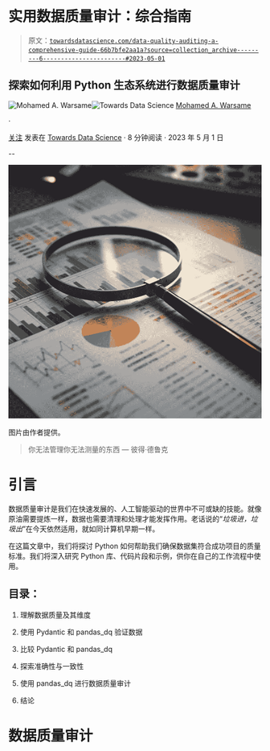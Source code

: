 # 实用数据质量审计：综合指南

> 原文：[`towardsdatascience.com/data-quality-auditing-a-comprehensive-guide-66b7bfe2aa1a?source=collection_archive---------6-----------------------#2023-05-01`](https://towardsdatascience.com/data-quality-auditing-a-comprehensive-guide-66b7bfe2aa1a?source=collection_archive---------6-----------------------#2023-05-01)

## 探索如何利用 Python 生态系统进行数据质量审计

[](https://warsamewords.medium.com/?source=post_page-----66b7bfe2aa1a--------------------------------)![Mohamed A. Warsame](https://warsamewords.medium.com/?source=post_page-----66b7bfe2aa1a--------------------------------)[](https://towardsdatascience.com/?source=post_page-----66b7bfe2aa1a--------------------------------)![Towards Data Science](https://towardsdatascience.com/?source=post_page-----66b7bfe2aa1a--------------------------------) [Mohamed A. Warsame](https://warsamewords.medium.com/?source=post_page-----66b7bfe2aa1a--------------------------------)

·

[关注](https://medium.com/m/signin?actionUrl=https%3A%2F%2Fmedium.com%2F_%2Fsubscribe%2Fuser%2Ff6e939f8161&operation=register&redirect=https%3A%2F%2Ftowardsdatascience.com%2Fdata-quality-auditing-a-comprehensive-guide-66b7bfe2aa1a&user=Mohamed+A.+Warsame&userId=f6e939f8161&source=post_page-f6e939f8161----66b7bfe2aa1a---------------------post_header-----------) 发表在 [Towards Data Science](https://towardsdatascience.com/?source=post_page-----66b7bfe2aa1a--------------------------------) · 8 分钟阅读 · 2023 年 5 月 1 日 [](https://medium.com/m/signin?actionUrl=https%3A%2F%2Fmedium.com%2F_%2Fvote%2Ftowards-data-science%2F66b7bfe2aa1a&operation=register&redirect=https%3A%2F%2Ftowardsdatascience.com%2Fdata-quality-auditing-a-comprehensive-guide-66b7bfe2aa1a&user=Mohamed+A.+Warsame&userId=f6e939f8161&source=-----66b7bfe2aa1a---------------------clap_footer-----------)

--

[](https://medium.com/m/signin?actionUrl=https%3A%2F%2Fmedium.com%2F_%2Fbookmark%2Fp%2F66b7bfe2aa1a&operation=register&redirect=https%3A%2F%2Ftowardsdatascience.com%2Fdata-quality-auditing-a-comprehensive-guide-66b7bfe2aa1a&source=-----66b7bfe2aa1a---------------------bookmark_footer-----------)![](img/8d39ed09c1f0e1e25761929e54bf0277.png)

图片由作者提供。

> 你无法管理你无法测量的东西 — 彼得·德鲁克

# 引言

数据质量审计是我们在快速发展的、人工智能驱动的世界中不可或缺的技能。就像原油需要提炼一样，数据也需要清理和处理才能发挥作用。老话说的“*垃圾进，垃圾出*”在今天依然适用，就如同计算机早期一样。

在这篇文章中，我们将探讨 Python 如何帮助我们确保数据集符合成功项目的质量标准。我们将深入研究 Python 库、代码片段和示例，供你在自己的工作流程中使用。

## **目录**：

1.  理解数据质量及其维度

1.  使用 Pydantic 和 pandas_dq 验证数据

1.  比较 Pydantic 和 pandas_dq

1.  探索准确性与一致性

1.  使用 pandas_dq 进行数据质量审计

1.  结论

# 数据质量审计
